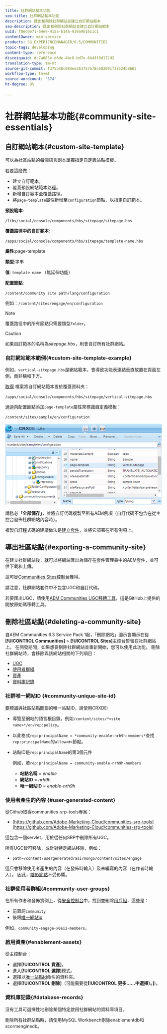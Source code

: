 ```yaml
---
title: 社群網站基本功能
seo-title: 社群網站基本功能
description: 匯出和刪除社群網站並建立自訂網站範本
seo-description: 匯出和刪除社群網站並建立自訂網站範本
uuid: f0ec0e71-64e9-415a-b14a-939a9b1611c1
contentOwner: msm-service
products: SG_EXPERIENCEMANAGER/6.5/COMMUNITIES
topic-tags: developing
content-type: reference
discoiquuid: dc7a085e-d6de-4bc8-bd7e-6b43f8d172d2
translation-type: tm+mt
source-git-commit: f375b40c084ee363757b78c602091f38524b8b03
workflow-type: tm+mt
source-wordcount: '574'
ht-degree: 0%

---
```



# 社群網站基本功能{#community-site-essentials}

## 自訂網站範本{#custom-site-template}

可以為社區站點的每個語言副本單獨指定自定義站點模板。

若要這麼做：

* 建立自訂範本。
* 覆蓋預設網站範本路徑。
* 新增自訂範本至覆蓋路徑。
* 將`page-template`屬性新增至`configuration`節點，以指定自訂範本。

**預設範本**:

`/libs/social/console/components/hbs/sitepage/sitepage.hbs`

**覆蓋路徑中的自訂範本**:

`/apps/social/console/components/hbs/sitepage/template-name.hbs`

**屬性**:page-template

**類型**:字串

**值**: `template-name` （無延伸功能）

**配置節點**:

`/content/community site path/lang/configuration`

例如：`/content/sites/engage/en/configuration`

>[!NOTE]
>
>覆蓋路徑中的所有節點只需要類型`Folder`。

>[!CAUTION]
>
>如果自訂範本的名稱為&#x200B;*sitepage.hbs*，則會自訂所有社群網站。

### 自訂網站範本範例{#custom-site-template-example}

例如，`vertical-sitepage.hbs`是網站範本，會導致功能表連結垂直放置在頁面左側，而非橫幅下方。

[取得](assets/vertical-sitepage.hbs)
檔案將自訂網站範本置於覆蓋資料夾：

`/apps/social/console/components/hbs/sitepage/vertical-sitepage.hbs`

通過向配置節點添加`page-template`屬性來標識自定義模板：

`/content/sites/sample/en/configuration`

![crxde-siteconfiguration](assets/crxde-siteconfiguration.png)

請務必&#x200B;**「全部儲存」**，並將自訂代碼複製至所有AEM例項（自訂代碼不包含在從主控台發佈社群網站內容時）。

複製自訂程式碼的建議做法是[建立套件](../../help/sites-administering/package-manager.md#creating-a-new-package)，並將它部署在所有例項上。

## 導出社區站點{#exporting-a-community-site}

在建立社群網站後，就可以將網站匯出為儲存在套件管理員中的AEM套件，並可供下載和上傳。

這可從[Communities Sites控制台](sites-console.md#exporting-the-site)獲得。

請注意，社群網站套件中不包含UGC和自訂代碼。

若要匯出UGC，請使用[AEM Communities UGC移轉工具](https://github.com/Adobe-Marketing-Cloud/communities-ugc-migration)，這是GitHub上提供的開放原始碼移轉工具。

## 刪除社區站點{#deleting-a-community-site}

自AEM Communities 6.3 Service Pack 1起，「刪除網站」圖示會顯示在從&#x200B;**[!UICONTROL Communities]** > **[!UICONTROL Sites]**&#x200B;主控台暫留在社群網站上。 在開發期間，如果想要刪除社群網站並重新開始，您可以使用此功能。 刪除社群網站時，會移除與該網站相關的下列項目：

* [UGC](#user-generated-content)
* [使用者群組](#community-user-groups)
* [資產](#enablement-assets)
* [資料庫記錄](#database-records)

### 社群唯一網站ID {#community-unique-site-id}

要標識與社區站點關聯的唯一站點ID，請使用CRXDE:

* 導覽至網站的語言根目錄，例如`/content/sites/*<site name>*/en/rep:policy`。

* 以此格式`rep:principalName = *community-enable-nrh9h-members*`查找`rep:principalName`的`allow<#>`節點。

* 站點ID是`rep:principalName`的第3個元件

   例如，若`rep:principalName = community-enable-nrh9h-members`

   * **站點名稱** =  *enable*
   * **網站ID** =  *nrh9h*
   * **唯一網站ID** =  *enable-nrh9h*

### 使用者產生的內容 {#user-generated-content}

從Github取得communities-srp-tools專案：

* [https://github.com/Adobe-Marketing-Cloud/communities-srp-tools](https://github.com/Adobe-Marketing-Cloud/communities-srp-tools)

這包含一個servlet，用於從任何SRP中刪除所有UGC。

所有UGC皆可移除，或針對特定網站移除，例如：

* `path=/content/usergenerated/asi/mongo/content/sites/engage`

這只會移除使用者產生的內容（在發佈時輸入）及未編寫的內容（在作者時輸入）。 因此，[陰影節點](srp.md#shadownodes)不受影響。

### 社群使用者群組{#community-user-groups}

在所有作者和發佈實例上，從[安全控制台](../../help/sites-administering/security.md)中，找到並刪除[用戶組](users.md)，這些是：

* 前置詞`community`
* 後跟[唯一網站id](#community-unique-site-id)

例如，`community-engage-x0e11-members`。

### 啟用資產{#enablement-assets}

從主控制台：

* 選擇&#x200B;**[!UICONTROL 資產]**。
* 進入&#x200B;**[!UICONTROL 選擇]**&#x200B;模式。
* 選擇以[唯一站點Id](#community-unique-site-id)命名的資料夾。
* 選擇&#x200B;**[!UICONTROL 刪除]**（可能需要從&#x200B;**[!UICONTROL 更多……中選擇）。]**)。

### 資料庫記錄{#database-records}

沒有工具可選擇性地刪除某個特定啟用社群網站的資料庫項目。

刪除所有社群站點時，請使用MySQL Workbench刪除enablementdb和scormenginedb。
